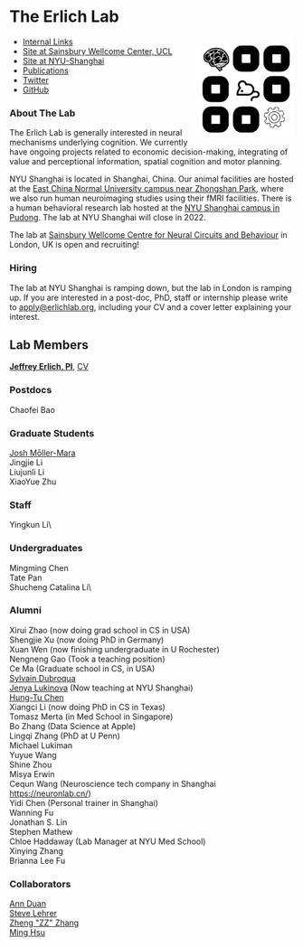 # The Erlich Lab
<img src='media/logo.png' height=180 align=right>

+ [Internal Links](https://int.erlichlab.org) </br> 
+ [Site at Sainsbury Wellcome Center, UCL](https://www.sainsburywellcome.org/web/groups/erlich-lab) </br>
+ [Site at NYU-Shanghai](http://neuro.shanghai.nyu.edu/erlich_lab) </br>
+ [Publications](https://scholar.google.com.hk/citations?user=kI5EI3AAAAAJ&hl=en) </br>
+ [Twitter](https://twitter.com/erlichlab) </br>
+ [GitHub](https://github.com/erlichlab) </br>

### About The Lab

The Erlich Lab is generally interested in neural mechanisms underlying cognition. 
We currently have ongoing projects related to economic decision-making, integrating of value and perceptional information, 
spatial cognition and motor planning. 

NYU Shanghai is located in Shanghai, China. 
Our animal facilities are hosted at the [East China Normal University campus near Zhongshan Park](http://english.ecnu.edu.cn/1810/list.htm), where we also run human neuroimaging studies using their fMRI facilities. There is a human behavioral research lab hosted at the [NYU Shanghai campus in Pudong](https://wp.nyu.edu/shbeel/).
The lab at NYU Shanghai will close in 2022.

The lab at [Sainsbury Wellcome Centre for Neural Circuits and Behaviour](https://www.sainsburywellcome.org/web/) in London, UK is open and recruiting! 

### Hiring

The lab at NYU Shanghai is ramping down, but the lab in London is ramping up. If you are interested in a post-doc, PhD, staff or internship please write to apply@erlichlab.org, including your CV and a cover letter explaining your interest.


## Lab Members

[**Jeffrey Erlich, PI**](http://neuro.shanghai.nyu.edu/erlich_lab), [CV](http://www.cns.nyu.edu/~jerlich/dl/jce_cv.pdf)

### Postdocs

Chaofei Bao

### Graduate Students

[Josh Mōller-Mara](http://jmm.io)\
Jingjie Li\
Liujunli Li\
XiaoYue Zhu

### Staff

Yingkun Li\

### Undergraduates

Mingming Chen \
Tate Pan \
Shucheng Catalina Li\

<!--
### Interns
 -->

### Alumni

Xirui Zhao (now doing grad school in CS in USA)\
Shengjie Xu (now doing PhD in Germany)\
Xuan Wen (now finishing undergraduate in U Rochester)\
Nengneng Gao (Took a teaching position)\
Ce Ma (Graduate school in CS, in USA)\
[Sylvain
Dubroqua](https://research.shanghai.nyu.edu/centers-and-institutes/brain/people/sylvain-dubroqua)\
[Jenya
Lukinova](https://research.shanghai.nyu.edu/centers-and-institutes/brain/people/evgeniya-lukinova) (Now teaching at NYU Shanghai)\
[Hung-Tu Chen](https://github.com/transedward)\
Xiangci Li (now doing PhD in CS in Texas)\
Tomasz Merta (in Med School in Singapore)\
Bo Zhang (Data Science at Apple)\
Lingqi Zhang (PhD at U Penn)\
Michael Lukiman\
Yuyue Wang\
Shine Zhou\
Misya Erwin\
Cequn Wang (Neuroscience tech company in Shanghai https://neuronlab.cn/)\
Yidi Chen (Personal trainer in Shanghai)\
Wanning Fu\
Jonathan S. Lin\
Stephen Mathew\
Chloe Haddaway (Lab Manager at NYU Med School)\
Xinying Zhang\
Brianna Lee Fu

### Collaborators

[Ann Duan](https://www.sainsburywellcome.org/web/groups/duan-lab)\
[Steve Lehrer](http://post.queensu.ca/%7Elehrers/)\
[Zheng \"ZZ\"
Zhang](https://shanghai.nyu.edu/academics/faculty/directory/zheng-zhang)\
[Ming Hsu](http://neuroecon.berkeley.edu)
